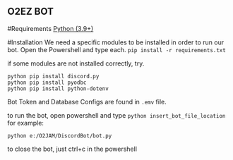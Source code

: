## O2EZ BOT
#Requirements
[Python (3.9+)](https://www.python.org/downloads/)

#Installation
We need a specific modules to be installed in order to run our bot.
Open the Powershell and type each.
```pip install -r requirements.txt```

if some modules are not installed correctly, try.
```
python pip install discord.py
python pip install pyodbc
python pip install python-dotenv
```

Bot Token and Database Configs are found in `.emv` file.


to run the bot, open powershell and type `python insert_bot_file_location` for example:
```
python e:/O2JAM/DiscordBot/bot.py
```
to close the bot, just ctrl+c in the powershell
